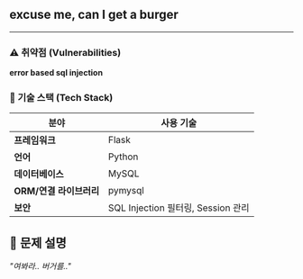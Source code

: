 ## excuse me, can I get a burger
---
### ⚠️ 취약점 (Vulnerabilities)
**error based sql injection**
### 📌 기술 스택 (Tech Stack)
| 분야             | 사용 기술 |
|----------------|---------|
| **프레임워크**  | Flask |
| **언어**        | Python |
| **데이터베이스** | MySQL |
| **ORM/연결 라이브러리** | pymysql |
| **보안**        | SQL Injection 필터링, Session 관리 |
## 📝 문제 설명
*"여봐라.. 버거를.."*  
